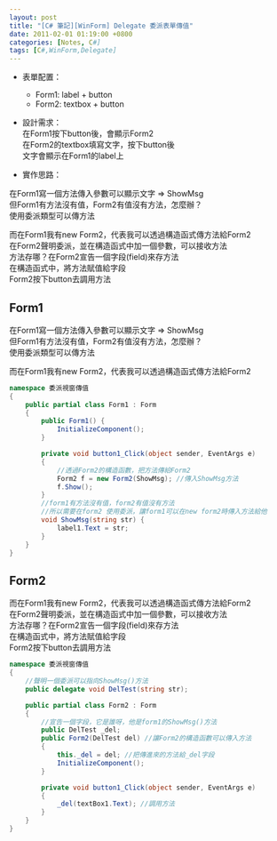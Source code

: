 ```yaml
---
layout: post
title: "[C# 筆記][WinForm] Delegate 委派表單傳值"
date: 2011-02-01 01:19:00 +0800
categories: [Notes, C#]
tags: [C#,WinForm,Delegate]
---
```


- 表單配置：  
    - Form1: label + button
    - Form2: textbox + button

- 設計需求：  
在Form1按下button後，會顯示Form2  
在Form2的textbox填寫文字，按下button後  
文字會顯示在Form1的label上

- 實作思路：  

在Form1寫一個方法傳入參數可以顯示文字 => ShowMsg  
但Form1有方法沒有值，Form2有值沒有方法，怎麼辦？  
使用委派類型可以傳方法    

而在Form1我有new Form2，代表我可以透過構造函式傳方法給Form2  
在Form2聲明委派，並在構造函式中加一個參數，可以接收方法  
方法存哪？在Form2宣告一個字段(field)來存方法  
在構造函式中，將方法賦值給字段  
Form2按下button去調用方法

## Form1
在Form1寫一個方法傳入參數可以顯示文字 => ShowMsg  
但Form1有方法沒有值，Form2有值沒有方法，怎麼辦？  
使用委派類型可以傳方法    

而在Form1我有new Form2，代表我可以透過構造函式傳方法給Form2  
```c#
namespace 委派視窗傳值
{
    public partial class Form1 : Form
    {
        public Form1() {
            InitializeComponent();
        }

        private void button1_Click(object sender, EventArgs e)
        {
            //透過Form2的構造函數，把方法傳給Form2
            Form2 f = new Form2(ShowMsg); //傳入ShowMsg方法
            f.Show();
        }
        //form1有方法沒有值，form2有值沒有方法
        //所以需要在form2 使用委派，讓form1可以在new form2時傳入方法給他
        void ShowMsg(string str) {
            label1.Text = str;
        }
    }
}
```

## Form2
而在Form1我有new Form2，代表我可以透過構造函式傳方法給Form2  
在Form2聲明委派，並在構造函式中加一個參數，可以接收方法  
方法存哪？在Form2宣告一個字段(field)來存方法  
在構造函式中，將方法賦值給字段  
Form2按下button去調用方法

```c#
namespace 委派視窗傳值
{
    //聲明一個委派可以指向ShowMsg()方法
    public delegate void DelTest(string str);

    public partial class Form2 : Form
    {
        //宣告一個字段，它是誰呀，他是form1的ShowMsg()方法
        public DelTest _del; 
        public Form2(DelTest del) //讓Form2的構造函數可以傳入方法
        {
            this._del = del; //把傳進來的方法給_del字段
            InitializeComponent();
        }

        private void button1_Click(object sender, EventArgs e)
        {
            _del(textBox1.Text); //調用方法
        }
    }
}

```
